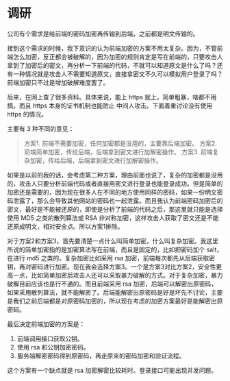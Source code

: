 # 调研

公司有个需求是给前端的密码加密再传输到后端，之前都是明文传输的。

接到这个需求的时候，我下意识的认为前端加密的方案不用太复杂。因为，不管前端怎么加密，反正都会被破解的，因为加密的规则肯定是写在前端的，只要攻击人拿到了加密后的密文，再分析一下前端的代码，不就可以知道原文是什么了吗？还有一种情况就是攻击人不需要知道原文，直接拿密文不久可以模拟用户登录了吗？前端加密只不过是增加破解难度罢了。

后来，在网上查了很多资料。具体来说，能上 https 就上，简单粗暴，啥都不用搞，而且 https 本身的证书机制也能防止 中间人攻击。下面着重讨论没有使用 https 的情况。

主要有 3 种不同的意见：

> 方案1. 前端不需要加密，任何加密都是没用的，主要靠后端加密。
> 方案2. 前端简单加密，传给后端，后端拿到密文进行加解密操作。
> 方案3. 前端复杂加密，传给后端，后端拿到密文进行加解密操作。

如果是以前的我的话，会考虑第二种方案，理由前面也说了，复杂的加密都是没用的，攻击人只要分析前端代码或者直接用密文进行登录也能登录成功。但是简单的加密还是需要的，因为现在很多人在不同的地方使用同样的密码，如果一份明文密码泄露了，那么会导致其他网站的密码也一起泄露。而且我认为前端密码加密后的密文，最好是不能被还原的，即使是分析了前端的代码之后，那这里就只能是选择使用 MD5 之类的散列算法或 RSA 非对称加密，这样攻击人获取了密文还是不能还原成明文，相对安全点。所以方案1排除。

对于方案2和方案3，首先要清楚一点什么叫简单加密，什么叫复杂加密。我这里所说的简单加密指的是加密算法写在前端，而且是固定的，比如把密码加个 salt，在进行 md5 之类的。复杂加密比如采用 rsa 加密，前端每次都先从后端获取密钥，再对密码进行加密。现在我会选择方案3。一个是方案3对比方案2，安全性更高一点，比如简单加密后攻击人还可以采取暴力破解的方式。对于复杂加密，暴力破解目前应该也是行不通的。而且前端采用 rsa 加密，后端可以解密出原密码，如果采用散列算法，就不能解密了。后端能解密出原密码是好是坏先不讨论，主要是我们之前后端都是对原密码加密的，所以现在考虑的加密方案最好是能解密出原密码。

最后决定前端加密的方案是：

1. 前端调用接口获取公钥。
2. 使用 rsa 和公钥加密密码。
3. 服务端解密密码得到原密码，再走原来的密码加密和验证流程。

这个方案有一个缺点就是 rsa 加密解密比较耗时。登录接口可能出现并发问题。
